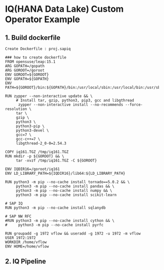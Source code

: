 # IQ(HANA Data Lake) Custom Operator Example

## 1. Build dockerfile
    
    Create Dockerfile : proj.sapiq
    
    ### how to create dockerfile
    FROM opensuse/leap:15.1
    ARG GOPATH=/gopath
    ARG GOROOT=/goroot
    ENV GOROOT=${GOROOT}
    ENV GOPATH=${GOPATH}
    ENV PATH=${GOROOT}/bin:${GOPATH}/bin:/usr/local/sbin:/usr/local/bin:/usr/sbin:/usr/bin:/sbin:/bin

    RUN zypper --non-interactive update && \
         # Install tar, gzip, python3, pip3, gcc and libgthread
          zypper --non-interactive install --no-recommends --force-resolution \
         tar \
         gzip \
         python3 \
         python3-pip \
         python3-devel \
         gcc=7 \
         gcc-c++=7 \
         libgthread-2_0-0=2.54.3

    COPY iq161.TGZ /tmp/iq161.TGZ
    RUN mkdir -p ${GOROOT} && \
         tar -xvzf /tmp/iq161.TGZ -C ${GOROOT}

    ENV IQDIR16=/goroot/iq161
    ENV LD_LIBRARY_PATH=${IQDIR16}/lib64:${LD_LIBRARY_PATH}

    RUN python3 -m pip --no-cache install tornado==5.0.2 && \
         python3 -m pip --no-cache install pandas && \
         python3 -m pip --no-cache install numpy && \
         python3 -m pip --no-cache install scikit-learn

    # SAP IQ
    RUN python3 -m pip --no-cache install sqlanydb

    # SAP NW RFC
    #RUN python3 -m pip --no-cache install cython && \
    #     python3 -m pip --no-cache install pyrfc

    RUN groupadd -g 1972 vflow && useradd -g 1972 -u 1972 -m vflow
    USER 1972:1972
    WORKDIR /home/vflow
    ENV HOME=/home/vflow


## 2. IQ Pipeline
